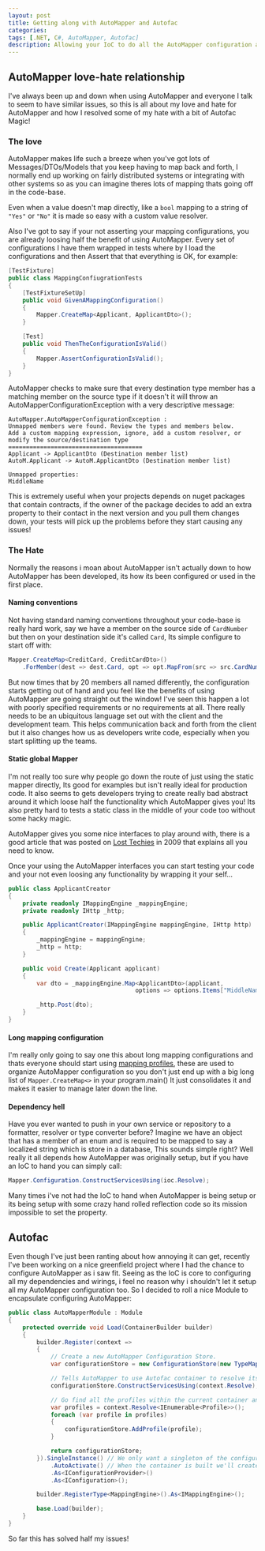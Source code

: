 ```yaml
---
layout: post
title: Getting along with AutoMapper and Autofac
categories:
tags: [.NET, C#, AutoMapper, Autofac]
description: Allowing your IoC to do all the AutoMapper configuration and wiring
---
```


## AutoMapper love-hate relationship

I've always been up and down when using AutoMapper and everyone I talk to seem to have similar issues, so this is all about my love and hate for AutoMapper and how I resolved some of my hate with a bit of Autofac Magic!

### The love

AutoMapper makes life such a breeze when you've got lots of Messages/DTOs/Models that you keep having to map back and forth, I normally end up working on fairly distributed systems or integrating with other systems so as you can imagine theres lots of mapping thats going off in the code-base.

Even when a value doesn't map directly, like a `bool` mapping to a string of `"Yes"` or `"No"` it is made so easy with a custom value resolver.

Also I've got to say if your not asserting your mapping configurations, you are already loosing half the benefit of using AutoMapper. Every set of configurations I have them wrapped in tests where by I load the configurations and then Assert that that everything is OK, for example:

```csharp
[TestFixture]
public class MappingConfiugrationTests
{
    [TestFixtureSetUp]
    public void GivenAMappingConfiguration()
    {
        Mapper.CreateMap<Applicant, ApplicantDto>();
    }

    [Test]
    public void ThenTheConfigurationIsValid()
    {
        Mapper.AssertConfigurationIsValid();
    }
}
```

AutoMapper checks to make sure that every destination type member has a matching member on the source type if it doesn't it will throw an AutoMapperConfigurationException with a very descriptive message:

```
AutoMapper.AutoMapperConfigurationException : 
Unmapped members were found. Review the types and members below.
Add a custom mapping expression, ignore, add a custom resolver, or modify the source/destination type
======================================
Applicant -> ApplicantDto (Destination member list)
AutoM.Applicant -> AutoM.ApplicantDto (Destination member list)

Unmapped properties:
MiddleName
```

This is extremely useful when your projects depends on nuget packages that contain contracts, if the owner of the package decides to add an extra property to their contact in the next version and you pull them changes down, your tests will pick up the problems before they start causing any issues!

### The Hate

Normally the reasons i moan about AutoMapper isn't actually down to how AutoMapper has been developed, its how its been configured or used in the first place.

#### Naming conventions

Not having standard naming conventions throughout your code-base is really hard work, say we have a member on the source side of `CardNumber` but then on your destination side it's called `Card`, Its simple configure to start off with:

```csharp
Mapper.CreateMap<CreditCard, CreditCardDto>()
    .ForMember(dest => dest.Card, opt => opt.MapFrom(src => src.CardNumber));
```

But now times that by 20 members all named differently, the configuration starts getting out of hand and you feel like the benefits of using AutoMapper are going straight out the window! I've seen this happen a lot with poorly specified requirements or no requirements at all. There really needs to be an ubiquitous language set out with the client and the development team. This helps communication back and forth from the client but it also changes how us as developers write code, especially when you start splitting up the teams.

#### Static global Mapper

I'm not really too sure why people go down the route of just using the static mapper directly, Its good for examples but isn't really ideal for production code. It also seems to gets developers trying to create really bad abstract around it which loose half the functionality which AutoMapper gives you! Its also pretty hard to tests a static class in the middle of your code too without some hacky magic.

AutoMapper gives you some nice interfaces to play around with, there is a good article that was posted on [Lost Techies](https://lostechies.com/jimmybogard/2009/05/12/automapper-and-ioc/ "Lost Techies") in 2009 that explains all you need to know.

Once your using the AutoMapper interfaces you can start testing your code and your not even loosing any functionality by wrapping it your self...

```csharp
public class ApplicantCreator
{
    private readonly IMappingEngine _mappingEngine;
    private readonly IHttp _http;

    public ApplicantCreator(IMappingEngine mappingEngine, IHttp http)
    {
        _mappingEngine = mappingEngine;
        _http = http;
    }

    public void Create(Applicant applicant)
    {
        var dto = _mappingEngine.Map<ApplicantDto>(applicant,
                                    options => options.Items["MiddleName"] = "Billbo");

        _http.Post(dto);
    }
}
```

#### Long mapping configuration

I'm really only going to say one this about long mapping configurations and thats everyone should start using [mapping profiles](https://github.com/AutoMapper/AutoMapper/wiki/Configuration#profile-instances), these are used to organize AutoMapper configuration so you don't just end up with a big long list of `Mapper.CreateMap<>` in your program.main() It just consolidates it and makes it easier to manage later down the line.

#### Dependency hell

Have you ever wanted to push in your own service or repository to a formatter, resolver or type converter before? Imagine we have an object that has a member of an enum and is required to be mapped to say a localized string which is store in a database, This sounds simple right? Well really it all depends how AutoMapper was originally setup, but if you have an IoC to hand you can simply call:

```csharp
Mapper.Configuration.ConstructServicesUsing(ioc.Resolve);
```

Many times i've not had the IoC to hand when AutoMapper is being setup or its being setup with some crazy hand rolled reflection code so its mission impossible to set the property.

## Autofac

Even though I've just been ranting about how annoying it can get, recently I've been working on a nice greenfield project where I had the chance to configure AutoMapper as i saw fit. Seeing as the IoC is core to configuring all my dependencies and wirings, i feel no reason why i shouldn't let it setup all my AutoMapper configuration too. So I decided to roll a nice Module to encapsulate configuring AutoMapper:

```csharp
public class AutoMapperModule : Module
{
    protected override void Load(ContainerBuilder builder)
    {
        builder.Register(context =>
        {
            // Create a new AutoMapper Configuration Store.
            var configurationStore = new ConfigurationStore(new TypeMapFactory(), MapperRegistry.Mappers);

            // Tells AutoMapper to use Autofac container to resolve its dependencies
            configurationStore.ConstructServicesUsing(context.Resolve);

            // Go find all the profiles within the current container and load them all up in to AutoMapper
            var profiles = context.Resolve<IEnumerable<Profile>>();
            foreach (var profile in profiles)
            {
                configurationStore.AddProfile(profile);
            }

            return configurationStore;
        }).SingleInstance() // We only want a singleton of the configuration
            .AutoActivate() // When the container is built we'll create this singleton
            .As<IConfigurationProvider>()
            .As<IConfiguration>();

        builder.RegisterType<MappingEngine>().As<IMappingEngine>();

        base.Load(builder);
    }
}
```

So far this has solved half my issues!